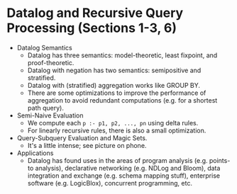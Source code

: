 # Datalog and Recursive Query Processing (Sections 1-3, 6)
- Datalog Semantics
    - Datalog has three semantics: model-theoretic, least fixpoint, and
      proof-theoretic.
    - Datalog with negation has two semantics: semipositive and stratified.
    - Datalog with (stratified) aggregation works like GROUP BY.
    - There are some optimizations to improve the performance of aggregation to
      avoid redundant computations (e.g. for a shortest path query).
- Semi-Naive Evaluation
    - We compute each `p :- p1, p2, ..., pn` using delta rules.
    - For linearly recursive rules, there is also a small optimization.
- Query-Subquery Evaluation and Magic Sets.
    - It's a little intense; see picture on phone.
- Applications
    - Datalog has found uses in the areas of program analysis (e.g. points-to
      analysis), declarative networking (e.g. NDLog and Bloom), data
      integration and exchange (e.g. schema mapping stuff), enterprise software
      (e.g. LogicBlox), concurrent programming, etc.
